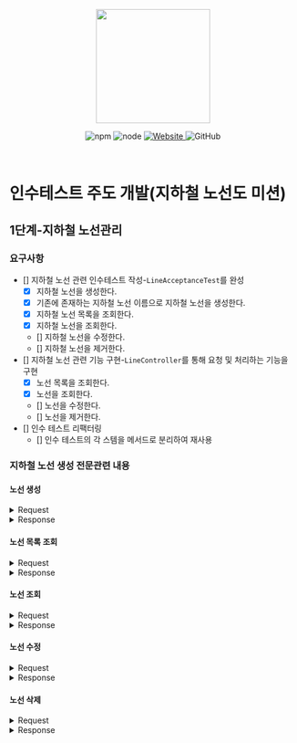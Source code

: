 <p align="center">
    <img width="200px;" src="https://raw.githubusercontent.com/woowacourse/atdd-subway-admin-frontend/master/images/main_logo.png"/>
</p>
<p align="center">
  <img alt="npm" src="https://img.shields.io/badge/npm-%3E%3D%205.5.0-blue">
  <img alt="node" src="https://img.shields.io/badge/node-%3E%3D%209.3.0-blue">
  <a href="https://edu.nextstep.camp/c/R89PYi5H" alt="nextstep atdd">
    <img alt="Website" src="https://img.shields.io/website?url=https%3A%2F%2Fedu.nextstep.camp%2Fc%2FR89PYi5H">
  </a>
  <img alt="GitHub" src="https://img.shields.io/github/license/next-step/atdd-subway-admin">
</p>

<br>

# 인수테스트 주도 개발(지하철 노선도 미션)
## 1단계-지하철 노선관리
### 요구사항
- [] 지하철 노선 관련 인수테스트 작성-`LineAcceptanceTest`를 완성
  - [x] 지하철 노선을 생성한다.
  - [x] 기존에 존재하는 지하철 노선 이름으로 지하철 노선을 생성한다.
  - [x] 지하철 노선 목록을 조회한다.
  - [x] 지하철 노선을 조회한다.
  - [] 지하철 노선을 수정한다.
  - [] 지하철 노선을 제거한다.
- [] 지하철 노선 관련 기능 구현-`LineController`를 통해 요청 및 처리하는 기능을 구현
  - [x] 노선 목록을 조회한다.
  - [x] 노선을 조회한다.
  - [] 노선을 수정한다.
  - [] 노선을 제거한다.
- [] 인수 테스트 리팩터링
  - [] 인수 테스트의 각 스템을 메서드로 분리하여 재사용

### 지하철 노선 생성 전문관련 내용
#### 노선 생성
<details><summary>Request</summary>

```python
POST /lines HTTP/1.1
accept: */*
content-type: application/json; charset=UTF-8

{
    "color": "bg-red-600",
    "name": "신분당선"
}
```
</details>

<details><summary>Response</summary>

```python
HTTP/1.1 201
Location: /lines/1
Content-Type: application/json
Date: Fri, 13 Nov 2020 00:11:51 GMT

{
    "id": 1,
    "name": "신분당선",
    "color": "bg-red-600",
    "createdDate": "2020-11-13T09:11:51.997",
    "modifiedDate": "2020-11-13T09:11:51.997"
}
```
</details>

#### 노선 목록 조회
<details><summary>Request</summary>

```python
GET /lines HTTP/1.1
accept: application/json
host: localhost:49468
```
</details>

<details><summary>Response</summary>

```python
HTTP/1.1 200
Content-Type: application/json
Date: Fri, 13 Nov 2020 00:11:51 GMT

[
    {
        "id": 1,
        "name": "신분당선",
        "color": "bg-red-600",
        "stations": [

        ],
        "createdDate": "2020-11-13T09:11:52.084",
        "modifiedDate": "2020-11-13T09:11:52.084"
    },
    {
        "id": 2,
        "name": "2호선",
        "color": "bg-green-600",
        "stations": [

        ],
        "createdDate": "2020-11-13T09:11:52.098",
        "modifiedDate": "2020-11-13T09:11:52.098"
    }
]
```
</details>

#### 노선 조회
<details><summary>Request</summary>

```python
GET /lines/1 HTTP/1.1
accept: application/json
host: localhost:49468
```
</details>

<details><summary>Response</summary>

```python
HTTP/1.1 200
Content-Type: application/json
Date: Fri, 13 Nov 2020 00:11:51 GMT

{
    "id": 1,
    "name": "신분당선",
    "color": "bg-red-600",
    "stations": [

    ],
    "createdDate": "2020-11-13T09:11:51.866",
    "modifiedDate": "2020-11-13T09:11:51.866"
}
```
</details>

#### 노선 수정
<details><summary>Request</summary>

```python
PUT /lines/1 HTTP/1.1
accept: */*
content-type: application/json; charset=UTF-8
content-length: 45
host: localhost:49468

{
    "color": "bg-blue-600",
    "name": "구분당선"
}
```
</details>

<details><summary>Response</summary>

```python
HTTP/1.1 200
Date: Fri, 13 Nov 2020 00:11:51 GMT
```
</details>


#### 노선 삭제
<details><summary>Request</summary>

```python
DELETE /lines/1 HTTP/1.1
accept: */*
host: localhost:49468
```
</details>

<details><summary>Response</summary>

```python
HTTP/1.1 204
Date: Fri, 13 Nov 2020 00:11:51 GMT
```
</details>
